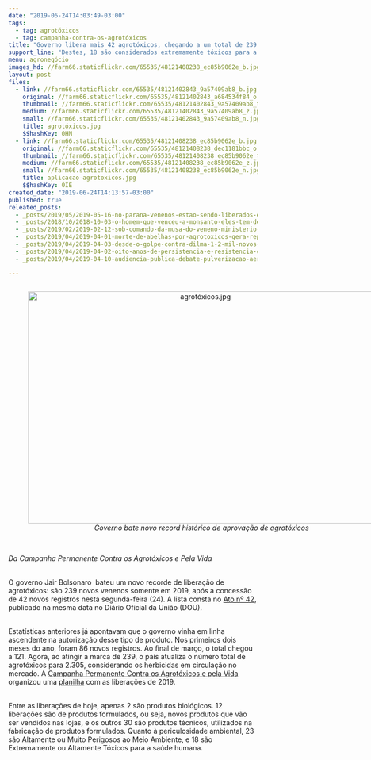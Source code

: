```yaml
---
date: "2019-06-24T14:03:49-03:00"
tags:
  - tag: agrotóxicos
  - tag: campanha-contra-os-agrotóxicos
title: "Governo libera mais 42 agrotóxicos, chegando a um total de 239 em 2019"
support_line: "Destes, 18 são considerados extremamente tóxicos para a saúde humana"
menu: agronegócio
images_hd: //farm66.staticflickr.com/65535/48121408238_ec85b9062e_b.jpg
layout: post
files:
  - link: //farm66.staticflickr.com/65535/48121402843_9a57409ab8_b.jpg
    original: //farm66.staticflickr.com/65535/48121402843_a684534f84_o.jpg
    thumbnail: //farm66.staticflickr.com/65535/48121402843_9a57409ab8_t.jpg
    medium: //farm66.staticflickr.com/65535/48121402843_9a57409ab8_z.jpg
    small: //farm66.staticflickr.com/65535/48121402843_9a57409ab8_n.jpg
    title: agrotóxicos.jpg
    $$hashKey: 0HN
  - link: //farm66.staticflickr.com/65535/48121408238_ec85b9062e_b.jpg
    original: //farm66.staticflickr.com/65535/48121408238_dec1181bbc_o.jpg
    thumbnail: //farm66.staticflickr.com/65535/48121408238_ec85b9062e_t.jpg
    medium: //farm66.staticflickr.com/65535/48121408238_ec85b9062e_z.jpg
    small: //farm66.staticflickr.com/65535/48121408238_ec85b9062e_n.jpg
    title: aplicacao-agrotoxicos.jpg
    $$hashKey: 0IE
created_date: "2019-06-24T14:13:57-03:00"
published: true
releated_posts:
  - _posts/2019/05/2019-05-16-no-parana-venenos-estao-sendo-liberados-em-ritmo-insano.md
  - _posts/2018/10/2018-10-03-o-homem-que-venceu-a-monsanto-eles-tem-de-pagar-por-nao-serem-honestos.md
  - _posts/2019/02/2019-02-12-sob-comando-da-musa-do-veneno-ministerio-da-agricultura-libera-mais-19-agrotoxicos.md
  - _posts/2019/04/2019-04-01-morte-de-abelhas-por-agrotoxicos-gera-representacao-junto-ao-ministerio-publico-do-rs.md
  - _posts/2019/04/2019-04-03-desde-o-golpe-contra-dilma-1-2-mil-novos-agrotoxicos-foram-liberados-no-brasil.md
  - _posts/2019/04/2019-04-02-oito-anos-de-persistencia-e-resistencia-contra-os-agrotoxicos-e-pela-vida.md
  - _posts/2019/04/2019-04-10-audiencia-publica-debate-pulverizacao-aerea-em-mirante-do-paranapanema-sp.md

---
```

<div style="text-align:center">
<figure class="image" style="display:inline-block"><img alt="agrotóxicos.jpg" height="468" src="//farm66.staticflickr.com/65535/48121402843_9a57409ab8_b.jpg" width="700" />
<figcaption><em>Governo bate novo record hist&oacute;rico de aprova&ccedil;&atilde;o de agrot&oacute;xicos</em></figcaption>
</figure>
</div>

<p><br />
<em>Da Campanha Permanente Contra os Agrot&oacute;xicos e Pela Vida</em></p>

<p><br />
O governo Jair Bolsonaro&nbsp; bateu um novo recorde de libera&ccedil;&atilde;o de agrot&oacute;xicos: s&atilde;o 239 novos venenos somente em 2019, ap&oacute;s a concess&atilde;o de 42 novos registros nesta segunda-feira (24). A lista consta no <a href="http://www.in.gov.br/web/dou/-/ato-n-42-de-19-de-junho-de-2019-167261071">Ato n&ordm; 42</a>, publicado na mesma data no Di&aacute;rio Oficial da Uni&atilde;o (DOU).<br />
&nbsp;</p>

<p>Estat&iacute;sticas anteriores j&aacute; apontavam que o governo vinha em linha ascendente na autoriza&ccedil;&atilde;o desse tipo de produto. Nos primeiros dois meses do ano, foram 86 novos registros. Ao final de mar&ccedil;o, o total chegou a 121. Agora, ao atingir a marca de 239, o pa&iacute;s atualiza o n&uacute;mero total de agrot&oacute;xicos para 2.305, considerando os herbicidas em circula&ccedil;&atilde;o no mercado. A <a href="https://contraosagrotoxicos.org/">Campanha Permanente Contra os Agrot&oacute;xicos e pela Vida </a>organizou uma <a href="https://contraosagrotoxicos.org/governo-bolsonaro-libera-mais-42-agrotoxicos-hoje/">planilha</a> com as libera&ccedil;&otilde;es de 2019.<br />
&nbsp;</p>

<p>Entre as libera&ccedil;&otilde;es de hoje, apenas 2 s&atilde;o produtos biol&oacute;gicos. 12 libera&ccedil;&otilde;es s&atilde;o de produtos formulados, ou seja, novos produtos que v&atilde;o ser vendidos nas lojas, e os outros 30 s&atilde;o produtos t&eacute;cnicos, utilizados na fabrica&ccedil;&atilde;o de produtos formulados. Quanto &agrave; periculosidade ambiental, 23 s&atilde;o Altamente ou Muito Perigosos ao Meio Ambiente, e 18 s&atilde;o Extremamente ou Altamente T&oacute;xicos para a sa&uacute;de humana.</p>
